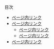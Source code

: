 
<div class="c-links">
<p class="c-links__heading">目次</p>
<ul class="c-links__list">
<li><a href="#">ページ内リンク</a></li>
<li><a href="#">ページ内リンク</a>
<ul class="c-links__list">
<li><a href="#">ページ内リンク</a></li>
<li><a href="#">ページ内リンク</a></li>
</ul>
</li>
<li><a href="#">ページ内リンク</a></li>
</ul>
</div><!-- /.c-links -->
